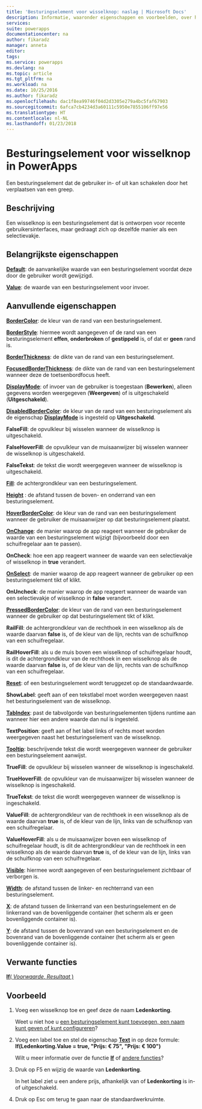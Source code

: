 ```yaml
---
title: 'Besturingselement voor wisselknop: naslag | Microsoft Docs'
description: Informatie, waaronder eigenschappen en voorbeelden, over het besturingselement Wisselknop
services: 
suite: powerapps
documentationcenter: na
author: fikaradz
manager: anneta
editor: 
tags: 
ms.service: powerapps
ms.devlang: na
ms.topic: article
ms.tgt_pltfrm: na
ms.workload: na
ms.date: 10/25/2016
ms.author: fikaradz
ms.openlocfilehash: dac1f8ea99746f04d2d3305e279a4bc5faf67903
ms.sourcegitcommit: 6afca7cb4234d3a60111c5950e7855106ff97e56
ms.translationtype: HT
ms.contentlocale: nl-NL
ms.lasthandoff: 01/23/2018
---
```

# <a name="toggle-control-in-powerapps"></a>Besturingselement voor wisselknop in PowerApps
Een besturingselement dat de gebruiker in- of uit kan schakelen door het verplaatsen van een greep.

## <a name="description"></a>Beschrijving
Een wisselknop is een besturingselement dat is ontworpen voor recente gebruikersinterfaces, maar gedraagt zich op dezelfde manier als een selectievakje.

## <a name="key-properties"></a>Belangrijkste eigenschappen
**[Default](properties-core.md)**: de aanvankelijke waarde van een besturingselement voordat deze door de gebruiker wordt gewijzigd.

**[Value](properties-core.md)**: de waarde van een besturingselement voor invoer.

## <a name="additional-properties"></a>Aanvullende eigenschappen
**[BorderColor](properties-color-border.md)**: de kleur van de rand van een besturingselement.

**[BorderStyle](properties-color-border.md)**: hiermee wordt aangegeven of de rand van een besturingselement **effen**, **onderbroken** of **gestippeld** is, of dat er **geen** rand is.

**[BorderThickness](properties-color-border.md)**: de dikte van de rand van een besturingselement.

**[FocusedBorderThickness](properties-color-border.md)**: de dikte van de rand van een besturingselement wanneer deze de toetsenbordfocus heeft.

**[DisplayMode](properties-core.md)**: of invoer van de gebruiker is toegestaan (**Bewerken**), alleen gegevens worden weergegeven (**Weergeven**) of is uitgeschakeld (**Uitgeschakeld**).

**[DisabledBorderColor](properties-color-border.md)**: de kleur van de rand van een besturingselement als de eigenschap **[DisplayMode](properties-core.md)** is ingesteld op **Uitgeschakeld**.

**FalseFill**: de opvulkleur bij wisselen wanneer de wisselknop is uitgeschakeld.

**FalseHoverFill**: de opvulkleur van de muisaanwijzer bij wisselen wanneer de wisselknop is uitgeschakeld.

**FalseTekst**: de tekst die wordt weergegeven wanneer de wisselknop is uitgeschakeld.

**[Fill](properties-color-border.md)**: de achtergrondkleur van een besturingselement.

**[Height](properties-size-location.md)** : de afstand tussen de boven- en onderrand van een besturingselement.

**[HoverBorderColor](properties-color-border.md)**: de kleur van de rand van een besturingselement wanneer de gebruiker de muisaanwijzer op dat besturingselement plaatst.

**[OnChange](properties-core.md)**: de manier waarop de app reageert wanneer de gebruiker de waarde van een besturingselement wijzigt (bijvoorbeeld door een schuifregelaar aan te passen).

**OnCheck**: hoe een app reageert wanneer de waarde van een selectievakje of wisselknop in **true** verandert.

**[OnSelect](properties-core.md)**: de manier waarop de app reageert wanneer de gebruiker op een besturingselement tikt of klikt.

**OnUncheck**: de manier waarop de app reageert wanneer de waarde van een selectievakje of wisselknop in **false** verandert.

**[PressedBorderColor](properties-color-border.md)**: de kleur van de rand van een besturingselement wanneer de gebruiker op dat besturingselement tikt of klikt.

**RailFill**: de achtergrondkleur van de rechthoek in een wisselknop als de waarde daarvan **false** is, of de kleur van de lijn, rechts van de schuifknop van een schuifregelaar.

**RailHoverFill**: als u de muis boven een wisselknop of schuifregelaar houdt, is dit de achtergrondkleur van de rechthoek in een wisselknop als de waarde daarvan **false** is, of de kleur van de lijn, rechts van de schuifknop van een schuifregelaar.

**[Reset](properties-core.md)**: of een besturingselement wordt teruggezet op de standaardwaarde.

**ShowLabel**: geeft aan of een tekstlabel moet worden weergegeven naast het besturingselement van de wisselknop.

**[TabIndex](properties-accessibility.md)**: past de tabvolgorde van besturingselementen tijdens runtime aan wanneer hier een andere waarde dan nul is ingesteld.

**TextPosition**: geeft aan of het label links of rechts moet worden weergegeven naast het besturingselement van de wisselknop.

**[Tooltip](properties-core.md)**: beschrijvende tekst die wordt weergegeven wanneer de gebruiker een besturingselement aanwijst.

**TrueFill**: de opvulkleur bij wisselen wanneer de wisselknop is ingeschakeld.

**TrueHoverFill**: de opvulkleur van de muisaanwijzer bij wisselen wanneer de wisselknop is ingeschakeld.

**TrueTekst**: de tekst die wordt weergegeven wanneer de wisselknop is ingeschakeld.

**ValueFill**: de achtergrondkleur van de rechthoek in een wisselknop als de waarde daarvan **true** is, of de kleur van de lijn, links van de schuifknop van een schuifregelaar.

**ValueHoverFill**: als u de muisaanwijzer boven een wisselknop of schuifregelaar houdt, is dit de achtergrondkleur van de rechthoek in een wisselknop als de waarde daarvan **true** is, of de kleur van de lijn, links van de schuifknop van een schuifregelaar.

**[Visible](properties-core.md)**: hiermee wordt aangegeven of een besturingselement zichtbaar of verborgen is.

**[Width](properties-size-location.md)**: de afstand tussen de linker- en rechterrand van een besturingselement.

**[X](properties-size-location.md)**: de afstand tussen de linkerrand van een besturingselement en de linkerrand van de bovenliggende container (het scherm als er geen bovenliggende container is).

**[Y](properties-size-location.md)**: de afstand tussen de bovenrand van een besturingselement en de bovenrand van de bovenliggende container (het scherm als er geen bovenliggende container is).

## <a name="related-functions"></a>Verwante functies
[**If**( *Voorwaarde*, *Resultaat* )](../functions/function-if.md)

## <a name="example"></a>Voorbeeld
1. Voeg een wisselknop toe en geef deze de naam **Ledenkorting**.

    Weet u niet hoe u [een besturingselement kunt toevoegen, een naam kunt geven of kunt configureren](../add-configure-controls.md)?
2. Voeg een label toe en stel de eigenschap **[Text](properties-core.md)** in op deze formule:
   <br>**If(Ledenkorting.Value = true, "Prijs: € 75", "Prijs: € 100")**

    Wilt u meer informatie over de functie **[If](../functions/function-if.md)** of [andere functies](../formula-reference.md)?
3. Druk op F5 en wijzig de waarde van **Ledenkorting**.

    In het label ziet u een andere prijs, afhankelijk van of **Ledenkorting** is in- of uitgeschakeld.
4. Druk op Esc om terug te gaan naar de standaardwerkruimte.
